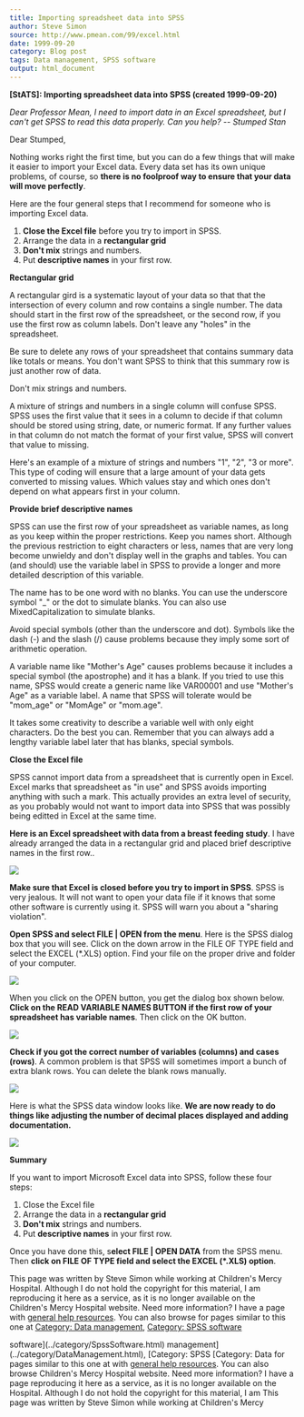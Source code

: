```yaml
---
title: Importing spreadsheet data into SPSS
author: Steve Simon
source: http://www.pmean.com/99/excel.html
date: 1999-09-20
category: Blog post
tags: Data management, SPSS software
output: html_document
---
```

****[StATS]:** Importing spreadsheet data into SPSS
(created 1999-09-20)**

*Dear Professor Mean, I need to import data in an Excel spreadsheet, but
I can\'t get SPSS to read this data properly. Can you help? \-- Stumped
Stan*

Dear Stumped,

Nothing works right the first time, but you can do a few things that
will make it easier to import your Excel data. Every data set has its
own unique problems, of course, so **there is no foolproof way to ensure
that your data will move perfectly**.

Here are the four general steps that I recommend for someone who is
importing Excel data.

1.  **Close the Excel file** before you try to import in SPSS.
2.  Arrange the data in a **rectangular grid**
3.  **Don\'t mix** strings and numbers.
4.  Put **descriptive names** in your first row.

**Rectangular grid**

A rectangular gird is a systematic layout of your data so that that the
intersection of every column and row contains a single number. The data
should start in the first row of the spreadsheet, or the second row, if
you use the first row as column labels. Don\'t leave any \"holes\" in
the spreadsheet.

Be sure to delete any rows of your spreadsheet that contains summary
data like totals or means. You don\'t want SPSS to think that this
summary row is just another row of data.

Don\'t mix strings and numbers.

A mixture of strings and numbers in a single column will confuse SPSS.
SPSS uses the first value that it sees in a column to decide if that
column should be stored using string, date, or numeric format. If any
further values in that column do not match the format of your first
value, SPSS will convert that value to missing.

Here\'s an example of a mixture of strings and numbers \"1\", \"2\", \"3
or more\". This type of coding will ensure that a large amount of your
data gets converted to missing values. Which values stay and which ones
don\'t depend on what appears first in your column.

**Provide brief descriptive names**

SPSS can use the first row of your spreadsheet as variable names, as
long as you keep within the proper restrictions. Keep you names short.
Although the previous restriction to eight characters or less, names
that are very long become unwieldy and don\'t display well in the graphs
and tables. You can (and should) use the variable label in SPSS to
provide a longer and more detailed description of this variable.

The name has to be one word with no blanks. You can use the underscore
symbol \"\_\" or the dot to simulate blanks. You can also use
MixedCapitalization to simulate blanks.

Avoid special symbols (other than the underscore and dot). Symbols like
the dash (-) and the slash (/) cause problems because they imply some
sort of arithmetic operation.

A variable name like \"Mother\'s Age\" causes problems because it
includes a special symbol (the apostrophe) and it has a blank. If you
tried to use this name, SPSS would create a generic name like VAR00001
and use \"Mother\'s Age\" as a variable label. A name that SPSS will
tolerate would be \"mom\_age\" or \"MomAge\" or \"mom.age\".

It takes some creativity to describe a variable well with only eight
characters. Do the best you can. Remember that you can always add a
lengthy variable label later that has blanks, special symbols.

**Close the Excel file**

SPSS cannot import data from a spreadsheet that is currently open in
Excel. Excel marks that spreadsheet as \"in use\" and SPSS avoids
importing anything with such a mark. This actually provides an extra
level of security, as you probably would not want to import data into
SPSS that was possibly being editted in Excel at the same time.

**Here is an Excel spreadsheet with data from a breast feeding study**.
I have already arranged the data in a rectangular grid and placed brief
descriptive names in the first row..

![](../../../web/images/99/excel01.gif)

**Make sure that Excel is closed before you try to import in SPSS**.
SPSS is very jealous. It will not want to open your data file if it
knows that some other software is currently using it. SPSS will warn you
about a \"sharing violation\".

**Open SPSS and select FILE \| OPEN from the menu**. Here is the SPSS
dialog box that you will see. Click on the down arrow in the FILE OF
TYPE field and select the EXCEL (\*.XLS) option. Find your file on the
proper drive and folder of your computer.

![](../../../web/images/99/excel02.gif)

When you click on the OPEN button, you get the dialog box shown below.
**Click on the READ VARIABLE NAMES BUTTON if the first row of your
spreadsheet has variable names**. Then click on the OK button.

![](../../../web/images/99/excel03.gif)

**Check if you got the correct number of variables (columns) and cases
(rows)**. A common problem is that SPSS will sometimes import a bunch of
extra blank rows. You can delete the blank rows manually.

![](../../../web/images/99/excel04.gif)

Here is what the SPSS data window looks like. **We are now ready to do
things like adjusting the number of decimal places displayed and adding
documentation.**

![](../../../web/images/99/excel05.gif)

**Summary**

If you want to import Microsoft Excel data into SPSS, follow these four
steps:

1.  Close the Excel file
2.  Arrange the data in a **rectangular grid**
3.  **Don\'t mix** strings and numbers.
4.  Put **descriptive names** in your first row.

Once you have done this, s**elect FILE \| OPEN DATA** from the SPSS
menu. Then **click on FILE OF TYPE field and select the EXCEL (\*.XLS)
option**.

This page was written by Steve Simon while working at Children\'s Mercy
Hospital. Although I do not hold the copyright for this material, I am
reproducing it here as a service, as it is no longer available on the
Children\'s Mercy Hospital website. Need more information? I have a page
with [general help resources](../GeneralHelp.html). You can also browse
for pages similar to this one at
[](../category/WritingResearchPapers.html) [Category: Data
management](../category/DataManagement.html), [Category: SPSS
software](../category/SpssSoftware.html)
<!---More--->
software](../category/SpssSoftware.html)
management](../category/DataManagement.html), [Category: SPSS
[](../category/WritingResearchPapers.html) [Category: Data
for pages similar to this one at
with [general help resources](../GeneralHelp.html). You can also browse
Children\'s Mercy Hospital website. Need more information? I have a page
reproducing it here as a service, as it is no longer available on the
Hospital. Although I do not hold the copyright for this material, I am
This page was written by Steve Simon while working at Children\'s Mercy

<!---Do not use
****[StATS]:** Importing spreadsheet data into SPSS
This page was written by Steve Simon while working at Children\'s Mercy
Hospital. Although I do not hold the copyright for this material, I am
reproducing it here as a service, as it is no longer available on the
Children\'s Mercy Hospital website. Need more information? I have a page
with [general help resources](../GeneralHelp.html). You can also browse
for pages similar to this one at
[](../category/WritingResearchPapers.html) [Category: Data
management](../category/DataManagement.html), [Category: SPSS
software](../category/SpssSoftware.html)
--->

